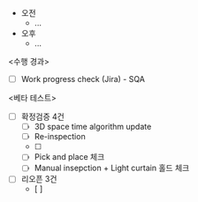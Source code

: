 - 오전
	- ...
- 오후
	- ...

<수행 경과>
- [ ] Work progress check (Jira) - SQA

<베타 테스트>
- [ ] 확정검증 4건
	- [ ] 3D space time algorithm update
	- [ ] Re-inspection
	- [ ] 
	- [ ] Pick and place 체크
	- [ ] Manual insepction + Light curtain 홀드 체크
- [ ] 리오픈 3건
	- [ ] 